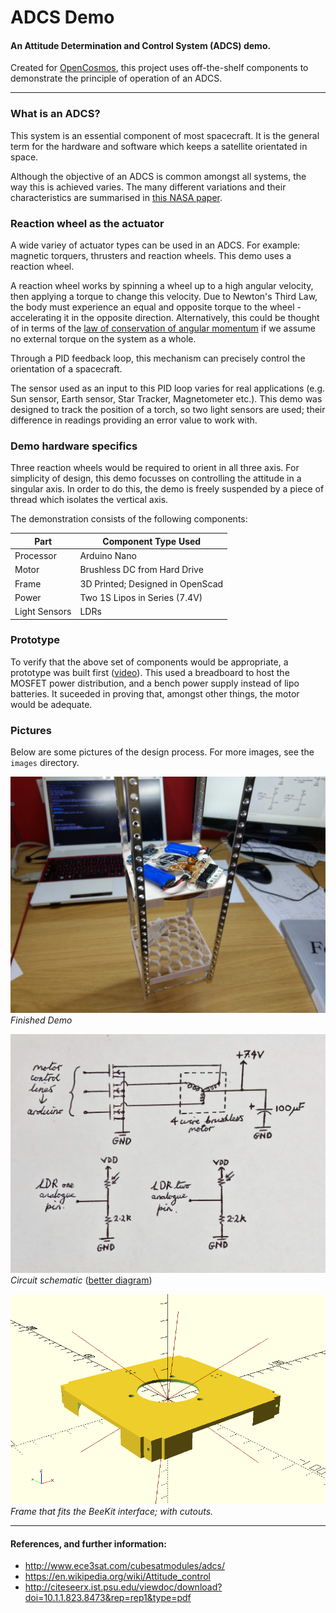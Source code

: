 ADCS Demo
=========

#### An Attitude Determination and Control System (ADCS) demo.

Created for [OpenCosmos](https://www.open-cosmos.com/), this project uses off-the-shelf components to demonstrate the principle of operation of an ADCS.

---

### What is an ADCS?

This system is an essential component of most spacecraft. It is the general term for the hardware and software which keeps a satellite orientated in space.

Although the objective of an ADCS is common amongst all systems, the way this is achieved varies. The many different variations and their characteristics are summarised in [this NASA paper](https://ntrs.nasa.gov/archive/nasa/casi.ntrs.nasa.gov/20110007876.pdf).

### Reaction wheel as the actuator

A wide variey of actuator types can be used in an ADCS. For example: magnetic torquers, thrusters and reaction wheels. This demo uses a reaction wheel.

A reaction wheel works by spinning a wheel up to a high angular velocity, then applying a torque to change this velocity. Due to Newton's Third Law, the body must experience an equal and opposite torque to the wheel - accelerating it in the opposite direction. Alternatively, this could be thought of in terms of the [law of conservation of angular momentum](http://www.feynmanlectures.caltech.edu/I_18.html) if we assume no external torque on the system as a whole.

Through a PID feedback loop, this mechanism can precisely control the orientation of a spacecraft.

The sensor used as an input to this PID loop varies for real applications (e.g. Sun sensor, Earth sensor, Star Tracker, Magnetometer etc.). This demo was designed to track the position of a torch, so two light sensors are used; their difference in readings providing an error value to work with.

### Demo hardware specifics

Three reaction wheels would be required to orient in all three axis. For simplicity of design, this demo focusses on controlling the attitude in a singular axis. In order to do this, the demo is freely suspended by a piece of thread which isolates the vertical axis.

The demonstration consists of the following components:

Part | Component Type Used
--- | ---
Processor | Arduino Nano
Motor | Brushless DC from Hard Drive
Frame | 3D Printed; Designed in OpenScad
Power | Two 1S Lipos in Series (7.4V)
Light Sensors | LDRs

### Prototype

To verify that the above set of components would be appropriate, a prototype was built first ([video](https://photos.app.goo.gl/x1hWNtvbokYaZJKe7)). This used a breadboard to host the MOSFET power distribution, and a bench power supply instead of lipo batteries. It suceeded in proving that, amongst other things, the motor would be adequate.

### Pictures

Below are some pictures of the design process. For more images, see the `images` directory.

![Finished Demo](images/finished_demo.jpg)
*Finished Demo*

![Schematic](images/schematic.jpg)
*Circuit schematic* ([better diagram](https://xkcd.com/730/))

![Frame Cutouts](images/frame_cutouts.png)
*Frame that fits the BeeKit interface; with cutouts.*

---

#### References, and further information:

- http://www.ece3sat.com/cubesatmodules/adcs/
- https://en.wikipedia.org/wiki/Attitude_control
- http://citeseerx.ist.psu.edu/viewdoc/download?doi=10.1.1.823.8473&rep=rep1&type=pdf
